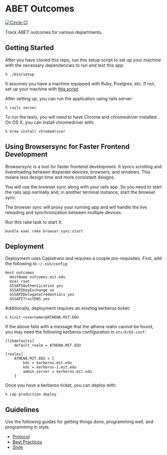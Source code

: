 # ABET Outcomes

[![Circle CI](https://circleci.com/gh/MIT-IR/abet.svg?style=svg)](https://circleci.com/gh/MIT-IR/abet)

Track ABET outcomes for various departments.

## Getting Started

After you have cloned this repo, run this setup script to set up your machine
with the necessary dependencies to run and test this app:

    % ./bin/setup

It assumes you have a machine equipped with Ruby, Postgres, etc. If not, set up
your machine with [this script].

[this script]: https://github.com/thoughtbot/laptop

After setting up, you can run the application using rails server:

    % rails server

To run the tests, you will need to have Chrome and chromedriver installed. On OS
X, you can install chromedriver with:

    % brew install chromedriver

## Using Browsersync for Faster Frontend Development

Browsersync is a tool for faster frontend development. It syncs scrolling and
livereloading between disparate devices, browsers, and windows. This means less
design time and more consistent designs.

You will use the browser sync along with your rails app. So you need to start
the rails app normally and, in another terminal instance, start the browser
sync.

The browser sync will proxy your running app and will handle the live reloading
and synchronization between multiple devices.

Run this rake task to start it:

    bundle exec rake browser_sync:start

## Deployment

Deployment uses Capistrano and requires a couple pre-requisites. First, add the
following to `~/.ssh/config`:

    Host outcomes
      HostName outcomes.mit.edu
      User root
      GSSAPIAuthentication yes
      GSSAPIKeyExchange no
      GSSAPIDelegateCredentials yes
      GSSAPITrustDNS yes

Additionally, deployment requires an existing kerberos ticket:

    % kinit <username>@ATHENA.MIT.EDU

If the above fails with a message that the athena realm cannot be found, you may
need the following kerberos configuration in `etc/krb5.conf`:

    [libdefaults]
        default_realm = ATHENA.MIT.EDU

    [realms]
        ATHENA.MIT.EDU = {
            kdc = kerberos.mit.edu
            kdc = kerberos-1.mit.edu
            admin_server = kerberos.mit.edu
        }

Once you have a kerberos ticket, you can deploy with:

    % cap production deploy

## Guidelines

Use the following guides for getting things done, programming well, and
programming in style.

* [Protocol](http://github.com/thoughtbot/guides/blob/master/protocol)
* [Best Practices](http://github.com/thoughtbot/guides/blob/master/best-practices)
* [Style](http://github.com/thoughtbot/guides/blob/master/style)
